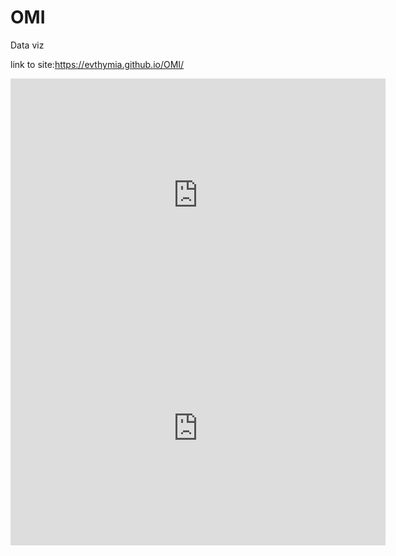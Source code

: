 # OMI
Data viz

link to site:https://evthymia.github.io/OMI/
<iframe title="Report Section" width="600" height="373.5" src="https://app.powerbi.com/view?r=eyJrIjoiNjY0NzU1MzktMzI0Ni00ZDMxLTljZGUtMWExZWU0MjlkMDQzIiwidCI6ImYyMTU2NzljLWQ2ZGItNGFiZi05NmNlLTM5NWZmN2MyOTZiMCIsImMiOjh9" frameborder="0" allowFullScreen="true"></iframe>




<iframe title="PW G01" width="600" height="373.5" src="https://app.powerbi.com/view?r=eyJrIjoiMzQwNDA2ZjItODVlZC00MjI4LWIzYTItZDljOWRiNDdiMGVlIiwidCI6ImYyMTU2NzljLWQ2ZGItNGFiZi05NmNlLTM5NWZmN2MyOTZiMCIsImMiOjh9" frameborder="0" allowFullScreen="true"></iframe>
